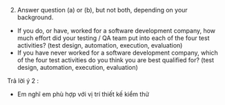 2. Answer question (a) or (b), but not both, depending on your
  background.
  -  If you do, or have, worked for a software development
  company, how much effort did your testing / QA team put into
  each of the four test activities? (test design, automation,
  execution, evaluation)
  - If you have never worked for a software development company,
  which of the four test activities do you think you are best
  qualified for? (test design, automation, execution, evaluation)
  
  Trả lời ý 2 : 
  - Em nghĩ em phù hợp với vị trí thiết kế kiểm thử  